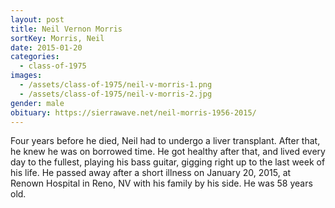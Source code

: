 ```yaml
---
layout: post
title: Neil Vernon Morris
sortKey: Morris, Neil
date: 2015-01-20
categories:
  - class-of-1975
images:
  - /assets/class-of-1975/neil-v-morris-1.png
  - /assets/class-of-1975/neil-v-morris-2.jpg
gender: male
obituary: https://sierrawave.net/neil-morris-1956-2015/
---
```


Four years before he died, Neil had to undergo a liver transplant. After that, he knew he was on borrowed time. He got healthy after that, and lived every day to the fullest, playing his bass guitar, gigging right up to the last week of his life. He passed away after a short illness on January 20, 2015, at Renown Hospital in Reno, NV with his family by his side. He was 58 years old.
